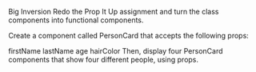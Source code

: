 Big Inversion
Redo the Prop It Up assignment and turn the class components into functional components.

Create a component called PersonCard that accepts the following props: 

firstName
lastName
age
hairColor
Then, display four PersonCard components that show four different people, using props.

